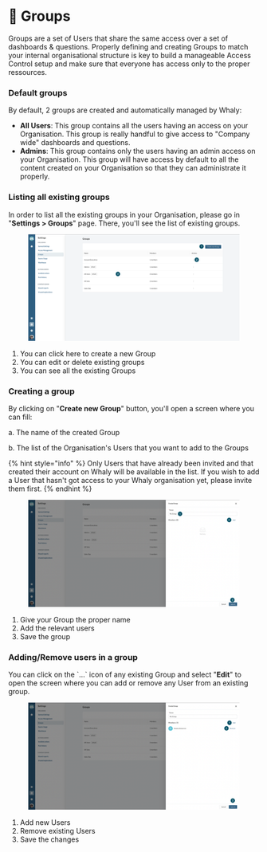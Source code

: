 # 👭 Groups

Groups are a set of Users that share the same access over a set of dashboards & questions. Properly defining and creating Groups to match your internal organisational structure is key to build a manageable Access Control setup and make sure that everyone has access only to the proper ressources.

### Default groups

By default, 2 groups are created and automatically managed by Whaly:

* **All Users**: This group contains all the users having an access on your Organisation. This group is really handful to give access to "Company wide" dashboards and questions.
* **Admins**: This group contains only the users having an admin access on your Organisation. This group will have access by default to all the content created on your Organisation so that they can administrate it properly.

### Listing all existing groups

In order to list all the existing groups in your Organisation, please go in "**Settings > Groups**" page. There, you'll see the list of existing groups.

<figure><img src="../.gitbook/assets/Screenshot 2022-11-02 at 12.16.36.png" alt=""><figcaption></figcaption></figure>

1. You can click here to create a new Group
2. You can edit or delete existing groups
3. You can see all the existing Groups

### Creating a group

By clicking on "**Create new Group**" button, you'll open a screen where you can fill:

a. The name of the created Group

b. The list of the Organisation's Users that you want to add to the Groups

{% hint style="info" %}
Only Users that have already been invited and that created their account on Whaly will be available in the list. If you wish to add a User that hasn't got access to your Whaly organisation yet, please invite them first.
{% endhint %}

<figure><img src="../.gitbook/assets/Screenshot 2022-11-02 at 12.16.44.png" alt=""><figcaption></figcaption></figure>

1. Give your Group the proper name
2. Add the relevant users
3. Save the group

### Adding/Remove users in a group

You can click on the \`...\` icon of any existing Group and select "**Edit**" to open the screen where you can add or remove any User from an existing group.

<figure><img src="../.gitbook/assets/Screenshot 2022-11-02 at 12.22.34.png" alt=""><figcaption></figcaption></figure>

1. Add new Users
2. Remove existing Users
3. Save the changes
